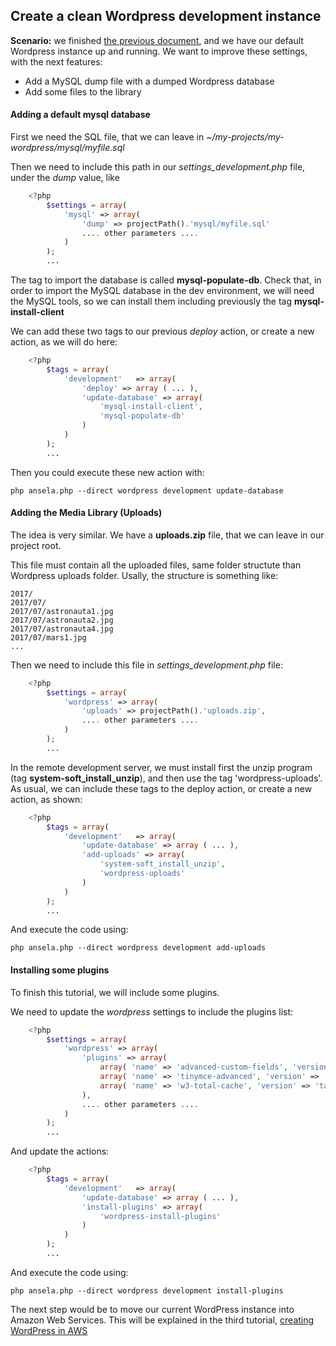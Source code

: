 ## Create a clean Wordpress development instance

**Scenario:** we finished [the previous document](1_Creating_clean_wordpress_development_environment.md), and we have our default Wordpress instance up and running. We want to improve these settings, with the next features:

+ Add a MySQL dump file with a dumped Wordpress database
+ Add some files to the library

#### Adding a default mysql database
First we need the SQL file, that we can leave in *~/my-projects/my-wordpress/mysql/myfile.sql*

Then we need to include this path in our *settings_development.php* file, under the *dump* value, like
```php
	<?php 
		$settings = array(
			'mysql' => array(
				'dump' => projectPath().'mysql/myfile.sql'
				.... other parameters ....
			)
		);
		...
```

The tag to import the database is called **mysql-populate-db**. Check that, in order to import the MySQL database in the dev environment, we will need the MySQL tools, so we can install them including previously the tag **mysql-install-client**

We can add these two tags to our previous *deploy* action, or create a new action, as we will do here:
```php
	<?php 
		$tags = array(
			'development'	=> array(
				'deploy' => array ( ... ),
				'update-database' => array(
					'mysql-install-client',
					'mysql-populate-db'
				)
			)
		);
		...
```

Then you could execute these new action with:
```
php ansela.php --direct wordpress development update-database
```

#### Adding the Media Library (Uploads)
The idea is very similar. We have a **uploads.zip** file, that we can leave in our project root. 

This file must contain all the uploaded files, same folder structute than Wordpress uploads folder. Usally, the structure is something like:
```
2017/
2017/07/
2017/07/astronauta1.jpg
2017/07/astronauta2.jpg
2017/07/astronauta4.jpg
2017/07/mars1.jpg
...
```

Then we need to include this file in *settings_development.php* file:
```php
	<?php 
		$settings = array(
			'wordpress' => array(
				'uploads' => projectPath().'uploads.zip',
				.... other parameters ....
			)
		);
		...
```

In the remote development server, we must install first the unzip program (tag **system-soft_install_unzip**), and then use the tag 'wordpress-uploads'. As usual, we can include these tags to the deploy action, or create a new action, as shown:
```php
	<?php 
		$tags = array(
			'development'	=> array(
				'update-database' => array ( ... ),
				'add-uploads' => array(
					'system-soft_install_unzip',
					'wordpress-uploads'
				)
			)
		);
		...
```

And execute the code using:
```
php ansela.php --direct wordpress development add-uploads
```

#### Installing some plugins
To finish this tutorial, we will include some plugins.

We need to update the *wordpress* settings to include the plugins list:
```php
	<?php 
		$settings = array(
			'wordpress' => array(
				'plugins' => array(
					array( 'name' => 'advanced-custom-fields', 'version' => 'tags/4.4.9' ),
					array( 'name' => 'tinymce-advanced', 'version' => 'tags/4.1.7' ),
					array( 'name' => 'w3-total-cache', 'version' => 'tags/0.9.4.1' )
				),
				.... other parameters ....
			)
		);
		...
```

And update the actions:
```php
	<?php 
		$tags = array(
			'development'	=> array(
				'update-database' => array ( ... ),
				'install-plugins' => array(
					'wordpress-install-plugins'
				)
			)
		);
		...
```
And execute the code using:
```
php ansela.php --direct wordpress development install-plugins
```

The next step would be to move our current WordPress instance into Amazon Web Services. This will be explained in the third tutorial, [creating WordPress in AWS](3_Creating_wordpress_in_AWS.md)
